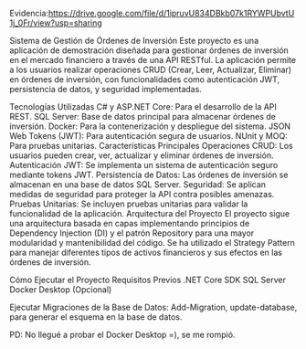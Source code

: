 Evidencia:https://drive.google.com/file/d/1ipruvU834DBkb07k1RYWPUbvtU1j_0Fr/view?usp=sharing

Sistema de Gestión de Órdenes de Inversión
Este proyecto es una aplicación de demostración diseñada para gestionar órdenes de inversión en el mercado financiero a través de una API RESTful. La aplicación permite a los usuarios realizar operaciones CRUD (Crear, Leer, Actualizar, Eliminar) en órdenes de inversión, con funcionalidades como autenticación JWT, persistencia de datos, y seguridad implementadas.

Tecnologías Utilizadas
C# y ASP.NET Core: Para el desarrollo de la API REST.
SQL Server: Base de datos principal para almacenar órdenes de inversión.
Docker: Para la contenerización y despliegue del sistema.
JSON Web Tokens (JWT): Para autenticación segura de usuarios.
NUnit y MOQ: Para pruebas unitarias.
Características Principales
Operaciones CRUD: Los usuarios pueden crear, ver, actualizar y eliminar órdenes de inversión.
Autenticación JWT: Se implementa un sistema de autenticación seguro mediante tokens JWT.
Persistencia de Datos: Las órdenes de inversión se almacenan en una base de datos SQL Server.
Seguridad: Se aplican medidas de seguridad para proteger la API contra posibles amenazas.
Pruebas Unitarias: Se incluyen pruebas unitarias para validar la funcionalidad de la aplicación.
Arquitectura del Proyecto
El proyecto sigue una arquitectura basada en capas implementando principios de Dependency Injection (DI) y el patrón Repository para una mayor modularidad y mantenibilidad del código. Se ha utilizado el Strategy Pattern para manejar diferentes tipos de activos financieros y sus efectos en las órdenes de inversión.

Cómo Ejecutar el Proyecto
Requisitos Previos
.NET Core SDK
SQL Server
Docker Desktop (Opcional)

Ejecutar Migraciones de la Base de Datos:
Add-Migration, update-database, para generar el esquema en la base de datos.

PD: No llegué a probar el Docker Desktop =), se me rompió.
